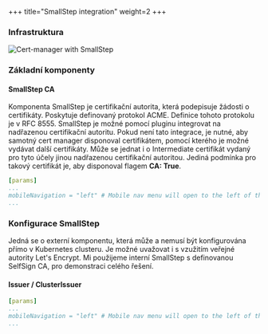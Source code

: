 +++
title="SmallStep integration"
weight=2
+++

### Infrastruktura

![Cert-manager with SmallStep](../../../images/acme-for-kubernetes/cert-manager-with-smallstep.png "Cert-manager with SmallStep")

### Základní komponenty

#### SmallStep CA

Komponenta SmallStep je certifikační autorita, která podepisuje žádosti o certifikáty. Poskytuje definovaný protokol ACME. Definice tohoto protokolu je v RFC 8555. SmallStep je možné pomocí pluginu integrovat na nadřazenou certifikační autoritu. Pokud není tato integrace, je nutné, aby samotný cert manager disponoval certifikátem, pomocí kterého je možné vydávat další certifikáty. Může se jednat i o Intermediate certifikát vydaný pro tyto účely jinou nadřazenou certifikační autoritou. Jediná podmínka pro takový certifikát je, aby disponoval flagem __CA: True__.

```yaml
[params]
...
mobileNavigation = "left" # Mobile nav menu will open to the left of the screen.
...
```

### Konfigurace SmallStep

Jedná se o externí komponentu, která může a nemusí být konfigurována přímo v Kubernetes clusteru. Je možné uvažovat i s vzužitím veřejné autority Let's Encrypt. Mi použijeme interní SmallStep s definovanou SelfSign CA, pro demonstraci celého řešení.

#### Issuer / ClusterIssuer

```yaml
[params]
...
mobileNavigation = "left" # Mobile nav menu will open to the left of the screen.
...
```
